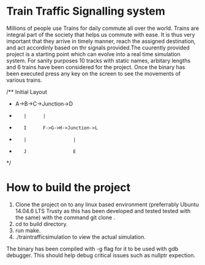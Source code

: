 Train Traffic Signalling system
=======================================
Millions of people use Trains for daily commute all over the world. Trains are integral part of the society that helps us commute with ease. It is thus very 
important that they arrive in timely manner, reach the assigned destination, and act accordinly based on thr signals provided.The cuurently provided project 
is a starting point which can evolve into a real time simulation system. For sanity purposes 10 tracks with static names, arbitary lengths and 6 trains have
been considered for the project. Once the binary has been executed press any key on the screen to see the movements of various trains.

/** Initial Layout
 * A->B->C->Junction->D
 *        |      |
 *        I      F->G->H->Junction->L
 *        |                 |
 *        J                 E 
*/

How to build the project
=========================
1. Clone the project on to any linux based environment (preferrably Ubuntu 14.04.6 LTS Trusty as this has been developed and tested tested with the same) with the command git clone <URL provided by the repository>.
2. cd to build directory.
3. run make.
4. ./traintrafficsimulation to view the actual simulation.

The binary has been compiled with -g flag for it to be used with gdb debugger. This should help debug critical issues such as nullptr expection.


